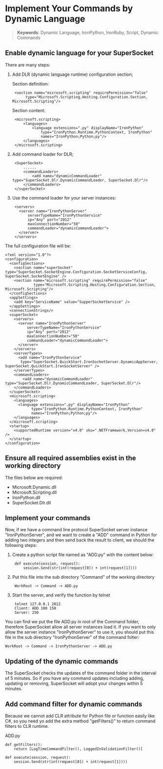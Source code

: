 # Implement Your Commands by Dynamic Language

> __Keywords__: Dynamic Language, IronPython, IronRuby, Script, Dynamic Commands

## Enable dynamic language for your SuperSocket
There are many steps:

1. Add DLR (dynamic language runtime) configuration section;

    Section definition:

        <section name="microsoft.scripting" requirePermission="false"
             type="Microsoft.Scripting.Hosting.Configuration.Section, Microsoft.Scripting"/>

    Section content:
        
        <microsoft.scripting>
            <languages>
                <language extensions=".py" displayName="IronPython"
                    type="IronPython.Runtime.PythonContext, IronPython"
                    names="IronPython;Python;py"/>
            </languages>
        </microsoft.scripting>

2. Add command loader for DLR;

        <SuperSocket>
            ......
            <commandLoaders>
                <add name="dynamicCommandLoader" type="SuperSocket.Dlr.DynamicCommandLoader, SuperSocket.Dlr"/>
            </commandLoaders>
        </superSocket>

3. Use the command loader for your server instances:

        <servers>
          <server name="IronPythonServer"
              serverTypeName="IronPythonService"
              ip="Any" port="2012"
              maxConnectionNumber="50"
              commandLoader="dynamicCommandLoader">
          </server>
        </servers>

The full configuration file will be:

    <?xml version="1.0"?>
    <configuration>
      <configSections>
        <section name="superSocket" type="SuperSocket.SocketEngine.Configuration.SocketServiceConfig, SuperSocket.SocketEngine" />
        <section name="microsoft.scripting" requirePermission="false"
                 type="Microsoft.Scripting.Hosting.Configuration.Section, Microsoft.Scripting"/>
      </configSections>
      <appSettings>
        <add key="ServiceName" value="SupperSocketService" />
      </appSettings>
      <connectionStrings/>
      <superSocket>
        <servers>
          <server name="IronPythonServer"
              serverTypeName="IronPythonService"
              ip="Any" port="2012"
              maxConnectionNumber="50"
              commandLoader="dynamicCommandLoader">
          </server>
        </servers>
        <serverTypes>
          <add name="IronPythonService"
           type="SuperSocket.QuickStart.IronSocketServer.DynamicAppServer, SuperSocket.QuickStart.IronSocketServer" />
        </serverTypes>
        <commandLoaders>
            <add name="dynamicCommandLoader" type="SuperSocket.Dlr.DynamicCommandLoader, SuperSocket.Dlr"/>
        </commandLoaders>
      </superSocket>
      <microsoft.scripting>
        <languages>
          <language extensions=".py" displayName="IronPython"
                type="IronPython.Runtime.PythonContext, IronPython"
                names="IronPython;Python;py"/>
        </languages>
      </microsoft.scripting>
      <startup>
        <supportedRuntime version="v4.0" sku=".NETFramework,Version=v4.0" />
      </startup>
    </configuration>


## Ensure all required assemblies exist in the working directory
The files below are required:
* Microsoft.Dynamic.dll
* Microsoft.Scripting.dll
* IronPython.dll
* SuperSocket.Dlr.dll

## Implement your commands
Now, if we have a command line protocol SuperSocket server instance "IronPythonServer", and we want to create a "ADD" command in Python for adding two integers and then send back the result to client, we should the following steps:

1. Create a python script file named as "ADD.py" with the content below:

        def execute(session, request):
	        session.Send(str(int(request[0]) + int(request[1])))

2. Put this file into the sub directory "Command" of the working directory

        WorkRoot -> Command -> ADD.py

3. Start the server, and verify the function by telnet

        telnet 127.0.0.1 2012
        Client: ADD 100 150
        Server: 250


You can find we put the file ADD.py in root of the Command folder, therefore SuperSocket allow all server instances load it. If you want to only allow the server instance "IronPythonServer" to use it, you should put this file in the sub directory "IronPythonServer" of the command folter:

    WorkRoot -> Command -> IronPythonServer -> ADD.py

## Updating of the dynamic commands

The SuperSocket checks the updates of the command folder in the interval of 5 minutes. So if you have any command updates including adding, updating or removing, SuperSocket will adopt your changes within 5 minutes.


## Add command filter for dynamic commands

Because we cannot add CLR attribute for Python file or function easily like C#, so you need yo add the extra method "getFilters()" to return command filters to CLR runtime.

ADD.py

	def getFilters():
		return [LogTimeCommandFilter(), LoggedInValidationFilter()]
	
	def execute(session, request):
		session.Send(str(int(request[0]) + int(request[1])))
	